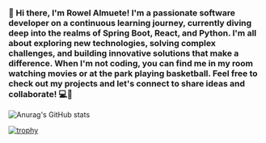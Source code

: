 <!--
**roelma2000/roelma2000** is a ✨ _special_ ✨ repository because its `README.md` (this file) appears on your GitHub profile.

Here are some ideas to get you started:

- 🔭 I’m currently working on ...
- 🌱 I’m currently learning ...
- 👯 I’m looking to collaborate on ...
- 🤔 I’m looking for help with ...
- 💬 Ask me about ...
- 📫 How to reach me: ...
- 😄 Pronouns: ...
- ⚡ Fun fact: ...
-->

### 👋 Hi there, I'm Rowel Almuete! I'm a passionate software developer on a continuous learning journey, currently diving deep into the realms of Spring Boot, React, and Python. I'm all about exploring new technologies, solving complex challenges, and building innovative solutions that make a difference. When I'm not coding, you can find me in my room watching movies or at the park playing basketball. Feel free to check out my projects and let's connect to share ideas and collaborate! 💻🚀

![Anurag's GitHub stats](https://github-readme-stats.vercel.app/api?username=roelma2000&show_icons=true&theme=radical)

[![trophy](https://github-profile-trophy.vercel.app/?username=roelma2000)](https://github.com/ryo-ma/github-profile-trophy)
